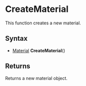 # CreateMaterial

This function creates a new material.

## Syntax

- [Material](Material.md) **CreateMaterial**()

## Returns

Returns a new material object.
